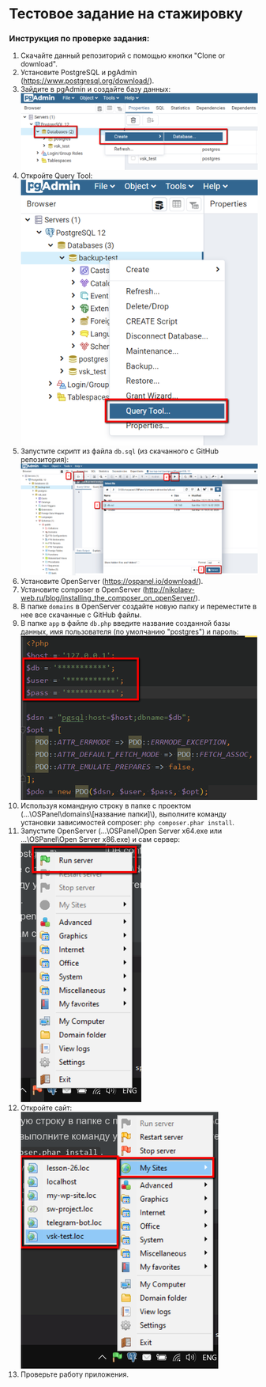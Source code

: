 # Тестовое задание на стажировку

### Инструкция по проверке задания:
1. Скачайте данный репозиторий с помощью кнопки "Clone or download".
2. Установите PostgreSQL и pgAdmin (https://www.postgresql.org/download/).
3. Зайдите в pgAdmin и создайте базу данных:  
![DB creating instruction](https://raw.githubusercontent.com/webdevRoman/gitImages/master/VSK/vsk-test-1.png)  
4. Откройте Query Tool:  
![Query Tool](https://raw.githubusercontent.com/webdevRoman/gitImages/master/VSK/vsk-test-2.png)  
5. Запустите скрипт из файла `db.sql` (из скачанного с GitHub репозитория):  
![SQL script start](https://raw.githubusercontent.com/webdevRoman/gitImages/master/VSK/vsk-test-3.png)  
6. Установите OpenServer (https://ospanel.io/download/).  
7. Установите composer в OpenServer (http://nikolaev-web.ru/blog/installing_the_composer_on_openServer/).  
8. В папке `domains` в OpenServer создайте новую папку и переместите в нее все скачанные с GitHub файлы.  
9. В папке `app` в файле `db.php` введите название созданной базы данных, имя пользователя (по умолчанию "postgres") и пароль:  
![DB configuration](https://raw.githubusercontent.com/webdevRoman/gitImages/master/VSK/vsk-test-4.png)  
10. Используя командную строку в папке с проектом (...\OSPanel\domains\\\[название папки\]\\), выполните команду установки зависимостей composer: `php composer.phar install`.  
11. Запустите OpenServer (...\OSPanel\Open Server x64.exe или ...\OSPanel\Open Server x86.exe) и сам сервер:  
![OpenServer](https://raw.githubusercontent.com/webdevRoman/gitImages/master/VSK/vsk-test-5.png)  
12. Откройте сайт:  
![Website](https://raw.githubusercontent.com/webdevRoman/gitImages/master/VSK/vsk-test-6.png)  
13. Проверьте работу приложения.